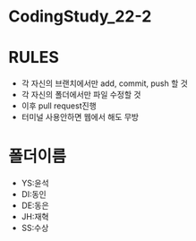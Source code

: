 # CodingStudy_22-2

 # RULES

 * 각 자신의 브랜치에서만 add, commit, push 할 것
 * 각 자신의 폴더에서만 파일 수정할 것
 * 이후 pull request진행
 * 터미널 사용안하면 웹에서 해도 무방
 
 # 폴더이름
 * YS:윤석
 * DI:동인
 * DE:동은
 * JH:재혁
 * SS:수상
 
